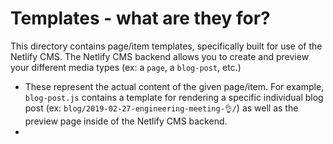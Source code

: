 # Templates - what are they for?
This directory contains page/item templates, specifically built for use of the Netlify CMS. The Netlify CMS backend allows you to create and preview your different media types (ex: a `page`, a `blog-post`, etc.)

* These represent the actual content of the given page/item. For example, `blog-post.js` contains a template for rendering a specific individual blog post (ex: `blog/2019-02-27-engineering-meeting-👌/`) as well as the preview page inside of the Netlify CMS backend.
* 